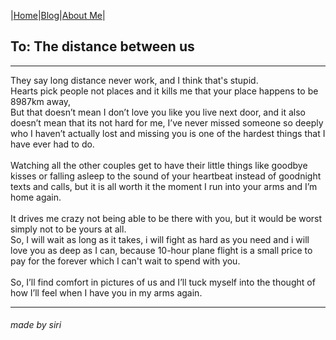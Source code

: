|[Home](README.md)|[Blog](Blog.md)|[About Me](about.md)|

## To: The distance between us
---
They say long distance never work, and I think that's stupid.
<br>Hearts pick people not places and it kills me that your place happens to be 8987km away,
<br>But that doesn’t mean I don’t love you like you live next door, and it also doesn’t mean that its not hard for me, I’ve never missed someone so deeply who I haven’t actually lost and missing you is one of the hardest things that I have ever had to do.
<br>
<br>Watching all the other couples get to have their little things like goodbye kisses or falling asleep to the sound of your heartbeat instead of goodnight texts and calls, but it is all worth it the moment I run into your arms and I’m home again.
<br>
<br>It drives me crazy not being able to be there with you, but it would be worst simply not to be yours at all. 
<br>So, I will wait as long as it takes, i will fight as hard as you need and i will love you as deep as I can, because 10-hour plane flight is a small price to pay for the forever which I can't wait to spend with you.
<br>
<br>So, I’ll find comfort in pictures of us and I’ll tuck myself into the thought of how I’ll feel when I have you in my arms again.



---
###### made by siri
